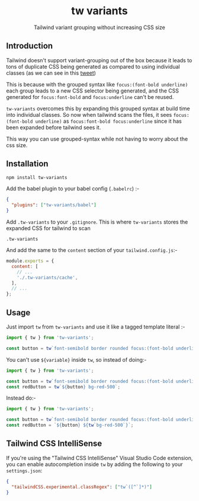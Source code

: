 <h1 align="center">tw variants</h1>

<p align="center">
  Tailwind variant grouping without increasing CSS size
</p>

## Introduction

Tailwind doesn't support variant-grouping out of the box because it leads to tons of duplicate CSS being generated as compared to using individual classes (as we can see in this [tweet](https://twitter.com/adamwathan/status/1461519824828473359))

This is because with the grouped syntax like `focus:(font-bold underline)` each group leads to a new CSS selector being generated, and the CSS generated for `focus:font-bold` and `focus:underline` can't be reused.

`tw-variants` overcomes this by expanding this grouped syntax at build time into individual classes. So now when tailwind scans the files, it sees `focus:(font-bold underline)` as `focus:font-bold focus:underline` since it has been expanded before tailwind sees it.

This way you can use grouped-syntax while not having to worry about the css size.

## Installation

```bash
npm install tw-variants
```

Add the babel plugin to your babel config (`.babelrc`) :-

```json
{
  "plugins": ["tw-variants/babel"]
}
```

Add `.tw-variants` to your `.gitignore`. This is where `tw-variants` stores the expanded CSS for tailwind to scan

```
.tw-variants
```

And add the same to the `content` section of your `tailwind.config.js`:-

```js
module.exports = {
  content: [
    // ...
    './.tw-variants/cache',
  ],
  // ...
};
```

## Usage

Just import `tw` from `tw-variants` and use it like a tagged template literal :-

```js
import { tw } from 'tw-variants';

const button = tw`font-semibold border rounded focus:(font-bold underline)`;
```

You can't use `${variable}` inside `tw`, so instead of doing:-

```js
import { tw } from 'tw-variants';

const button = tw`font-semibold border rounded focus:(font-bold underline)`;
const redButton = tw`${button} bg-red-500`;
```

Instead do:-

```js
import { tw } from 'tw-variants';

const button = tw`font-semibold border rounded focus:(font-bold underline)`;
const redButton = `${button} ${tw`bg-red-500`}`;
```

## Tailwind CSS IntelliSense

If you're using the "Tailwind CSS IntelliSense" Visual Studio Code extension, you can enable autocompletion inside `tw` by adding the following to your `settings.json`:

```json
{
  "tailwindCSS.experimental.classRegex": ["tw`([^`]*)"]
}
```
